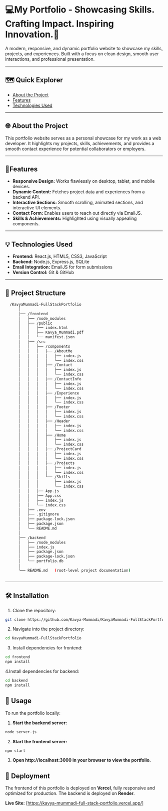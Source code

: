 # 💻My Portfolio - Showcasing Skills. Crafting Impact. Inspiring Innovation.🚀

A modern, responsive, and dynamic portfolio website to showcase my skills, projects, and experiences. Built with a focus on clean design, smooth user interactions, and professional presentation.

---

## 🗺️ Quick Explorer
- [About the Project](#about-the-project)
- [Features](#features)
- [Technologies Used](#technologies-used)

---

## 🌐 About the Project
This portfolio website serves as a personal showcase for my work as a web developer. It highlights my projects, skills, achievements, and provides a smooth contact experience for potential collaborators or employers.

---

## 🌟Features
- **Responsive Design:** Works flawlessly on desktop, tablet, and mobile devices.
- **Dynamic Content:** Fetches project data and experiences from a backend API.
- **Interactive Sections:** Smooth scrolling, animated sections, and interactive UI elements.
- **Contact Form:** Enables users to reach out directly via EmailJS.
- **Skills & Achievements:** Highlighted using visually appealing components.

---

## 💡 Technologies Used
- **Frontend:** React.js, HTML5, CSS3, JavaScript
- **Backend:** Node.js, Express.js, SQLite
- **Email Integration:** EmailJS for form submissions
- **Version Control:** Git & GitHub

---

## 💼 Project Structure
```bash 
  /KavyaMummadi-FullStackPortfolio
      │
      ├── /frontend
      │   ├── /node_modules
      │   ├── /public
      │   │   ├── index.html
      │   │   ├── Kavya_Mummadi.pdf
      │   │   └── manifest.json
      │   ├── /src
      │   │   ├── /components
      │   │   │   ├── /AboutMe
      │   │   │   │   ├── index.js
      │   │   │   │   └── index.css
      │   │   │   ├── /Contact
      │   │   │   │   ├── index.js
      │   │   │   │   └── index.css
      │   │   │   ├── /ContactInfo
      │   │   │   │   ├── index.js
      │   │   │   │   └── index.css
      │   │   │   ├── /Experience
      │   │   │   │   ├── index.js
      │   │   │   │   └── index.css
      │   │   │   ├── /Footer
      │   │   │   │   ├── index.js
      │   │   │   │   └── index.css
      │   │   │   ├── /Header
      │   │   │   │   ├── index.js
      │   │   │   │   └── index.css
      │   │   │   ├── /Home
      │   │   │   │   ├── index.js
      │   │   │   │   └── index.css
      │   │   │   ├── /ProjectCard
      │   │   │   │   ├── index.js
      │   │   │   │   └── index.css
      │   │   │   ├── /Projects
      │   │   │   │   ├── index.js
      │   │   │   │   └── index.css
      │   │   │   └── /Skills
      │   │   │       ├── index.js
      │   │   │       └── index.css
      │   │   ├── App.js
      │   │   ├── App.css
      │   │   ├── index.js
      │   │   └── index.css
      │   ├── .env
      │   ├── .gitignore
      │   ├── package-lock.json
      │   ├── package.json
      │   └── README.md
      │
      ├── /backend
      │   ├── /node_modules
      │   ├── index.js
      │   ├── package.json
      │   ├── package-lock.json
      │   └── portfolio.db
      │
      └── README.md   (root-level project documentation)



```

---

## 🛠️ Installation
1. Clone the repository:

```bash
git clone https://github.com/Kavya-Mummadi/KavyaMummadi-FullStackPortfolio.git
```

2. Navigate into the project directory:

```bash
cd KavyaMummadi-FullStackPortfolio
```

3. Install dependencies for frontend:
```bash
cd frontend
npm install
```

4.Install dependencies for backend:
```bash
cd backend
npm install
```

## 🔄 Usage
To run the portfolio locally:

1. **Start the backend server:**

```bash
node server.js
```

2. **Start the frontend server:**

```bash
npm start
```
3. **Open http://localhost:3000 in your browser to view the portfolio.**

## 🚀 Deployment

The frontend of this portfolio is deployed on **Vercel**, fully responsive and optimized for production. The backend is deployed on **Render**. 

**Live Site:** [https://kavya-mummadi-full-stack-portfolio.vercel.app/]
